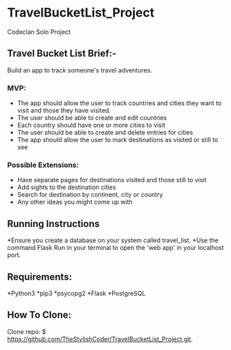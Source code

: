 # TravelBucketList_Project

Codeclan Solo Project 


## Travel Bucket List Brief:-

Build an app to track someone's travel adventures.

### MVP:

 * The app should allow the user to track countries and cities they want to visit and those they have visited.
 * The user should be able to create and edit countries
 * Each country should have one or more cities to visit
 * The user should be able to create and delete entries for cities
 * The app should allow the user to mark destinations as visited or still to see

### Possible Extensions:

 * Have separate pages for destinations visited and those still to visit
 * Add sights to the destination cities
 * Search for destination by continent, city or country
 * Any other ideas you might come up with
 
 
 ## Running Instructions
 *Ensure you create a database on your system called travel_list.
 *Use the command Flask Run in your terminal to open the 'web app' in your localhost port.
 
 ## Requirements:
 *Python3
 *pip3
 *psycopg2
 *Flask
 *PostgreSQL
 
 ## How To Clone:
 Clone repo: $ https://github.com/TheStylishCoder/TravelBucketList_Project.git.

 
 
 
